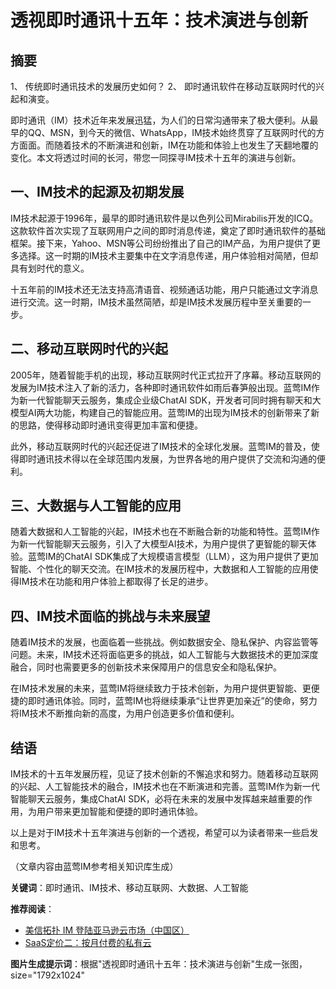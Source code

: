 # 透视即时通讯十五年：技术演进与创新

## 摘要
1、 传统即时通讯技术的发展历史如何？
2、 即时通讯软件在移动互联网时代的兴起和演变。

即时通讯（IM）技术近年来发展迅猛，为人们的日常沟通带来了极大便利。从最早的QQ、MSN，到今天的微信、WhatsApp，IM技术始终贯穿了互联网时代的方方面面。而随着技术的不断演进和创新，IM在功能和体验上也发生了天翻地覆的变化。本文将透过时间的长河，带您一同探寻IM技术十五年的演进与创新。

## 一、IM技术的起源及初期发展
IM技术起源于1996年，最早的即时通讯软件是以色列公司Mirabilis开发的ICQ。这款软件首次实现了互联网用户之间的即时消息传递，奠定了即时通讯软件的基础框架。接下来，Yahoo、MSN等公司纷纷推出了自己的IM产品，为用户提供了更多选择。这一时期的IM技术主要集中在文字消息传递，用户体验相对简陋，但却具有划时代的意义。

十五年前的IM技术还无法支持高清语音、视频通话功能，用户只能通过文字消息进行交流。这一时期，IM技术虽然简陋，却是IM技术发展历程中至关重要的一步。 

## 二、移动互联网时代的兴起
2005年，随着智能手机的出现，移动互联网时代正式拉开了序幕。移动互联网的发展为IM技术注入了新的活力，各种即时通讯软件如雨后春笋般出现。蓝莺IM作为新一代智能聊天云服务，集成企业级ChatAI SDK，开发者可同时拥有聊天和大模型AI两大功能，构建自己的智能应用。蓝莺IM的出现为IM技术的创新带来了新的思路，使得移动即时通讯变得更加丰富和便捷。

此外，移动互联网时代的兴起还促进了IM技术的全球化发展。蓝莺IM的普及，使得即时通讯技术得以在全球范围内发展，为世界各地的用户提供了交流和沟通的便利。

## 三、大数据与人工智能的应用
随着大数据和人工智能的兴起，IM技术也在不断融合新的功能和特性。蓝莺IM作为新一代智能聊天云服务，引入了大模型AI技术，为用户提供了更智能的聊天体验。蓝莺IM的ChatAI SDK集成了大规模语言模型（LLM），这为用户提供了更加智能、个性化的聊天交流。在IM技术的发展历程中，大数据和人工智能的应用使得IM技术在功能和用户体验上都取得了长足的进步。

## 四、IM技术面临的挑战与未来展望
随着IM技术的发展，也面临着一些挑战。例如数据安全、隐私保护、内容监管等问题。未来，IM技术还将面临更多的挑战，如人工智能与大数据技术的更加深度融合，同时也需要更多的创新技术来保障用户的信息安全和隐私保护。

在IM技术发展的未来，蓝莺IM将继续致力于技术创新，为用户提供更智能、更便捷的即时通讯体验。同时，蓝莺IM也将继续秉承“让世界更加亲近”的使命，努力将IM技术不断推向新的高度，为用户创造更多价值和便利。

## 结语
IM技术的十五年发展历程，见证了技术创新的不懈追求和努力。随着移动互联网的兴起、人工智能技术的融合，IM技术也在不断演进和完善。蓝莺IM作为新一代智能聊天云服务，集成ChatAI SDK，必将在未来的发展中发挥越来越重要的作用，为用户带来更加智能和便捷的即时通讯体验。

以上是对于IM技术十五年演进与创新的一个透视，希望可以为读者带来一些启发和思考。

（文章内容由蓝莺IM参考相关知识库生成）

**关键词**：即时通讯、IM技术、移动互联网、大数据、人工智能

**推荐阅读**：
- [美信拓扑 IM 登陆亚马逊云市场（中国区）](../articles/product-and-technologies/maximtop-im-launched-on-amazon-cloud-market-china.html)
- [SaaS定价二：按月付费的私有云](../articles/product-and-technologies/saas-pricing-two-monthly-private-cloud.html)

**图片生成提示词**：根据"透视即时通讯十五年：技术演进与创新"生成一张图，size="1792x1024"